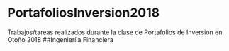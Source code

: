 # PortafoliosInversion2018
Trabajos/tareas realizados durante la clase de Portafolios de Inversion en Otoño 2018
##Ingenieríia Financiera

